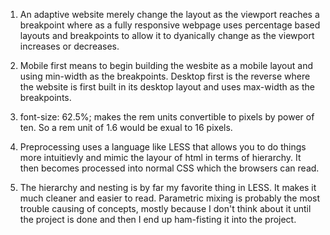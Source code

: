 1.  An adaptive website merely change the layout as the viewport reaches a breakpoint where as a fully responsive webpage uses percentage based layouts and breakpoints to allow it to dyanically change as the viewport increases or decreases.

2.  Mobile first means to begin building the wesbite as a mobile layout and using min-width as the breakpoints. Desktop first is the reverse where the website is first built in its desktop layout and uses max-width as the breakpoints.

3.  font-size: 62.5%; makes the rem units convertible to pixels by power of ten. So a rem unit of 1.6 would be exual to 16 pixels. 

4.  Preprocessing uses a language like LESS that allows you to do things more intuitievly and mimic the layour of html in terms of hierarchy. It then becomes processed into normal CSS which the browsers can read.

5.  The hierarchy and nesting is by far my favorite thing in LESS. It makes it much cleaner and easier to read. Parametric mixing is probably the most trouble causing of concepts, mostly because I don't think about it until the project is done and then I end up ham-fisting it into the project.
